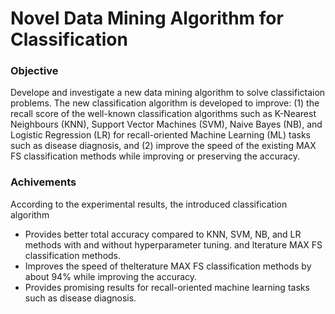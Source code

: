 # Novel Data Mining Algorithm for Classification

### Objective 
Develope and investigate a new data mining algorithm to solve classifictaion problems. The new classification algorithm is developed to improve: (1) the recall score of the well-known classification algorithms such as K-Nearest Neighbours (KNN), Support Vector Machines (SVM), Naive Bayes (NB), and Logistic Regression (LR) for recall-oriented Machine Learning (ML) tasks such as disease diagnosis, and (2) improve the speed of the existing MAX FS classification methods while improving or preserving the accuracy.

### Achivements
According to the experimental results, the introduced classification algorithm

- Provides better total accuracy compared to KNN, SVM, NB, and LR methods with and without hyperparameter tuning. and lterature MAX FS classification methods.
- Improves the speed of thelterature MAX FS classification methods by about 94% while improving the accuracy.
- Provides promising results for recall-oriented machine learning tasks such as disease diagnosis. 




